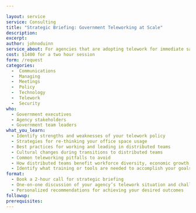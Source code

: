 ```yaml
---

layout: service
service: Consulting
title: "Strategic Briefing: Government Teleworking at Scale"
description: 
excerpt: 
author: johnoduinn
service_about: For agencies that are adopting telework for immediate safety considerations — or considering the benefits of extended teleworking at scale — there are many practical questions about operations, communications, and implementation. We apply years of experience with distributed teams and serving government to provide personalized recommendations for your agency’s telework goals and next steps. Ask us anything!
cost: $1400 for a two hour session
form: /request
categories:
  -  Communications
  -  Managing
  -  Meetings
  -  Policy
  -  Technology
  -  Telework
  -  Security
who:
  - Government executives
  - Agency stakeholders
  - Government team leaders
what_you_learn:
  - Identify strengths and weaknesses of your telework policy
  - Strategies for re-thinking your office space usage
  - Best practices for working and leading in distributed teams
  - Cultural changes during transitions to distributed teams
  - Common teleworking pitfalls to avoid
  - How distributed teams benefit workforce diversity, economic growth, and disaster planning
  - Identify what training or tools are needed to accomplish your goals
format:
  - Book a 2-hour call for strategic briefing
  - One-on-one discussion of your agency’s telework situation and challenges
  - Personalized recommendations for achieving your desired outcomes
followup:
prerequisites: 
---
```

